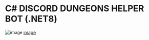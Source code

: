 # C# DISCORD DUNGEONS HELPER BOT (.NET8)

![image](https://upload.wikimedia.org/wikipedia/commons/thumb/b/bd/Logo_C_sharp.svg/1820px-Logo_C_sharp.svg.png) [image](https://avatars.githubusercontent.com/u/36208721?v=4)
